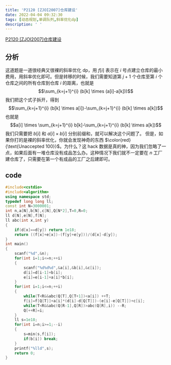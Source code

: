 ```yaml
---
title: 'P2120 [ZJOI2007]仓库建设'
date: 2022-04-04 09:32:30
tags: [动态规划,单调队列,斜率优化dp]
description: ' '
---
```


[P2120 [ZJOI2007]仓库建设](https://www.luogu.com.cn/problem/P2120)
## 分析
这道题是一道很经典又很裸的斜率优化 dp，用 $f[i]$ 表示在 $i$ 号点建立仓库的最小费用，用斜率优化即可。但是转移的时候，我们需要知道第 $j+1$ 个仓库至第 $i$ 个仓库之间的所有仓库到仓库 $i$ 的距离，也就是
$$\sum_{k=j+1}^{i} (b[k] \times (a[i]-a[k]))$$
我们把这个式子拆开，得到
$$\sum_{k=j+1}^{i} (b[k] \times a[i])-\sum_{k=j+1}^{i} (b[k] \times a[k])$$
也就是
$$a[i] \times \sum_{k=j+1}^{i} b[k]-\sum_{k=j+1}^{i} (b[k] \times a[k])$$
我们只需要把 $b[i]$ 和 $a[i] \times b[i]$ 分别前缀和，就可以解决这个问题了。
但是，如果你打的是裸的斜率优化，你就会发现神奇的东西 $\color{red}{\text{Unaccepted 100}}$。为什么？这 hack 数据是真的神，因为我们忽略了一点，如果后面有一堆仓库没有成品怎么办。这种情况下我们就不一定要在 $n$ 工厂建仓库了，只需要在第一个有成品的工厂之后建即可。
## code
```cpp
#include<cstdio>
#include<algorithm>
using namespace std;
typedef long long ll;
const int N=3000001;
int n,a[N],b[N],c[N],Q[N*2],T=0,R=0;
ll d[N],e[N],f[N];
ll abc(int x,int y)
{
    if(d[x]==d[y]) return 1e18;
    return ((f[x]+e[x])-(f[y]+e[y]))/(d[x]-d[y]);
}
int main()
{
    scanf("%d",&n);
    for(int i=1;i<=n;++i)
    {
        scanf("%d%d%d",&a[i],&b[i],&c[i]);
        d[i]=d[i-1]+b[i];
        e[i]=e[i-1]+a[i]*b[i];
    }
    for(int i=1;i<=n;++i)
    {
        while(T<R&&abc(Q[T],Q[T+1])<a[i]) ++T;
        f[i]=f[Q[T]]+a[i]*(d[i]-d[Q[T]])-(e[i]-e[Q[T]])+c[i];
        while(T<R&&abc(Q[R-1],Q[R])>abc(Q[R],i)) --R;
        Q[++R]=i;
    }
    ll s=1e18;
    for(int i=n;i>=1;--i)
    {
        s=min(s,f[i]);
        if(b[i]) break;
    }
    printf("%lld",s);
    return 0;
}
```
